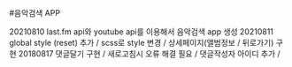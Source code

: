 #음악검색 APP

20210810 last.fm api와 youtube api를 이용해서 음악검색 app 생성
20210811 global style (reset) 추가 / scss로 style 변경 / 상세페이지(앨범정보 / 뒤로가기) 구현
20180817 댓글달기 구현 / 새로고침시 오류 해결 필요 / 댓글작성자 아이디 추가 /
